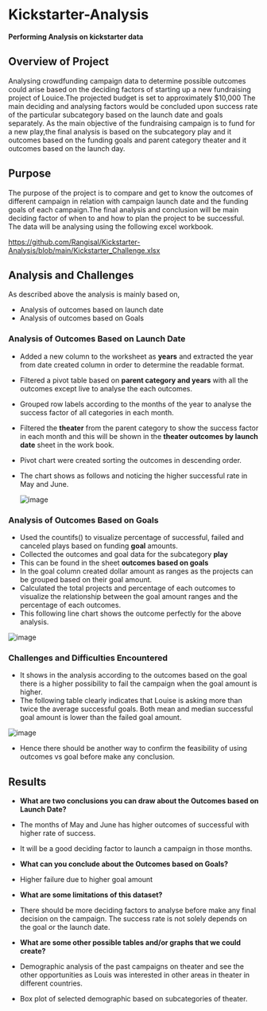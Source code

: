 # Kickstarter-Analysis
**Performing Analysis on kickstarter data**

## Overview of Project
Analysing crowdfunding campaign data to determine possible outcomes could arise based on the deciding factors of starting up a new fundraising project of Louice.The projected budget is set to approximately $10,000
The main deciding and analysing factors would be concluded upon success rate of the particular subcategory based on the launch date and goals separately.
As the main objective of the fundraising campaign is to fund for a new play,the final analysis is based on the subcategory play and it outcomes based on the funding goals and parent category theater and it outcomes based on the launch day.   

## Purpose
The purpose of the project is to compare and get to know the outcomes of different campaign in relation with campaign launch date and the funding goals of each campaign.The final analysis and conclusion will be main deciding factor of when to and how to plan the project to be successful. The data will be analysing using the following excel workbook. 

https://github.com/Rangisal/Kickstarter-Analysis/blob/main/Kickstarter_Challenge.xlsx

## Analysis and Challenges
As described above the analysis is mainly based on,
- Analysis of outcomes based on launch date
- Analysis of outcomes based on Goals

### Analysis of Outcomes Based on Launch Date

- Added a new column to the worksheet as **years** and extracted the year from date created column in order to determine the readable format. 
- Filtered a pivot table based on **parent category and years** with all the outcomes except live to analyse the each outcomes. 
- Grouped row labels according to the months of the year to analyse the success factor of all categories in each month. 
- Filtered the **theater** from the parent category to show the success factor in each month and this will be shown in the **theater outcomes by launch date** sheet in the work     book.
- Pivot chart were created sorting the outcomes in descending order. 
- The chart shows as follows and noticing the higher successful rate in May and June.
  
  ![image](https://user-images.githubusercontent.com/93173498/140600027-5974c046-6487-4844-b0b1-284895362431.png)


### Analysis of Outcomes Based on Goals
- Used the countifs() to visualize percentage of successful, failed and canceled plays based on funding **goal** amounts.
- Collected the outcomes and goal data for the subcategory **play** 
- This can be found in the sheet **outcomes based on goals**
- In the goal column created dollar amount as ranges as the projects can be grouped based on their goal amount. 
- Calculated the total projects and percentage of each outcomes to visualize the relationship between the goal amount ranges and the percentage of each outcomes. 
- This following line chart shows the outcome perfectly for the above analysis.

 ![image](https://user-images.githubusercontent.com/93173498/140600003-5803d221-5649-43b8-b1bb-70d08cf4b202.png)


### Challenges and Difficulties Encountered
- It shows in the analysis according to the outcomes based on the goal there is a higher possibility to fail the campaign when the goal amount is higher.
- The following table clearly indicates that Louise is asking more than twice the average successful goals. Both mean and median successful goal amount is lower than the       failed goal amount.

![image](https://user-images.githubusercontent.com/93173498/140601301-8be8cd78-1c2e-4387-9813-631a0b681cdf.png)

  
- Hence there should be another way to confirm the feasibility of using outcomes vs goal before make any conclusion. 

## Results

- **What are two conclusions you can draw about the Outcomes based on Launch Date?**
- The months of May and June has higher outcomes of successful with higher rate of success.
- It will be a good deciding factor to launch a campaign in those months.

- **What can you conclude about the Outcomes based on Goals?**
- Higher failure due to higher goal amount 

- **What are some limitations of this dataset?**
- There should be more deciding factors to analyse before make any final decision on the campaign. The success rate is not solely depends on the goal or the launch date. 

- **What are some other possible tables and/or graphs that we could create?**
- Demographic analysis of the past campaigns on theater and see the other opportunities as Louis was interested in other areas in theater in different countries. 
- Box plot of selected demographic based on subcategories of theater. 
